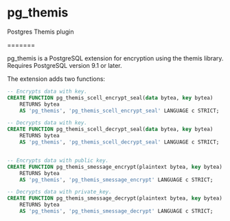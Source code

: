 # pg_themis
Postgres Themis plugin

=======

pg_themis is a PostgreSQL extension for encryption using the themis library.
Requires PostgreSQL version 9.1 or later.

The extension adds two functions:

```SQL
-- Encrypts data with key.
CREATE FUNCTION pg_themis_scell_encrypt_seal(data bytea, key bytea)
    RETURNS bytea
    AS 'pg_themis', 'pg_themis_scell_encrypt_seal' LANGUAGE c STRICT;

-- Decrypts data with key.
CREATE FUNCTION pg_themis_scell_decrypt_seal(data bytea, key bytea)
    RETURNS bytea
    AS 'pg_themis', 'pg_themis_scell_decrypt_seal' LANGUAGE c STRICT;


-- Encrypts data with public key.
CREATE FUNCTION pg_themis_smessage_encrypt(plaintext bytea, key bytea)
    RETURNS bytea
    AS 'pg_themis', 'pg_themis_smessage_encrypt' LANGUAGE c STRICT;

-- Decrypts data with private_key.
CREATE FUNCTION pg_themis_smessage_decrypt(plaintext bytea, key bytea)
    RETURNS bytea
    AS 'pg_themis', 'pg_themis_smessage_decrypt' LANGUAGE c STRICT;
```
